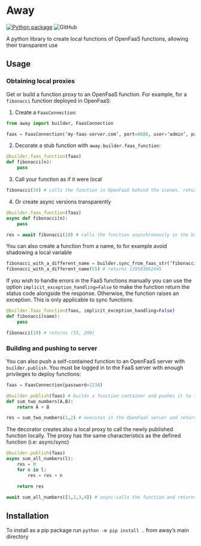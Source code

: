 # Away
[![Python package](https://github.com/Axemt/away/actions/workflows/python-package.yml/badge.svg)](https://github.com/Axemt/away/actions/workflows/python-package.yml)
![GitHub](https://img.shields.io/github/license/Axemt/away)

A python library to create local functions of OpenFaaS functions, allowing their transparent use

## Usage

### Obtaining local proxies
Get or build a function proxy to an OpenFaaS function. For example, for a `fibonacci` function deployed in OpenFaaS:

1. Create a `FaasConnection`:
```python
from away import builder, FaasConnection

faas = FaasConnection(’my-faas-server.com’, port=8080, user=‘admin’, password=‘1234’)
```
2. Decorate a stub function with `away.builder.faas_function`:
```python
@builder.faas_function(faas)
def fibonacci(n):
	pass
```
3. Call your function as if it were local
```python
fibonacci(10) # calls the function in OpenFaaS behind the scenes, returns 55
```

4. Or create async versions transparently
```python
@builder.faas_function(faas)
async def fibonacci(n):
	pass

res = await fibonacci(10) # calls the function asynchronously in the background, returns 55
```

You can also create a function from a name, to for example avoid shadowing a local variable
```python
fibonacci_with_a_different_name = builder.sync_from_faas_str(’fibonacci’, faas)
fibonacci_with_a_different_name(55) # returns 139583862445
```

If you wish to handle errors in the FaaS functions manually you can use the option `implicit_exception_handling=False` to make the function return the status code alongside the response. Otherwise, the function raises an exception. This is only applicable to sync functions

```python
@builder.faas_function(faas, implicit_exception_handling=False)
def fibonacci(name):
	pass

fibonacci(10) # returns (55, 200)
```

### Building and pushing to server
You can also push a self-contained function to an OpenFaaS server with `builder.publish`. You must be logged in to the FaaS server with enough privileges to deploy functions:

```python
faas = FaasConnection(password=1234)

@builder.publish(faas) # builds a function container and pushes it to the `faas` server
def sum_two_numbers(A,B):
	return A + B

res = sum_two_numbers(1,2) # executes in the OpenFaaS server and returns 3
```

The decorator creates also a local proxy to call the newly published function locally. The proxy has the same characteristics as the defined function (i.e: async/sync)

```python
@builder.publish(faas)
async sum_all_numbers(l):
	res = 0
	for n in l:
		res = res + n

	return res

await sum_all_numbers([1,2,3,4]) # async-calls the function and returns 10
```

## Installation

To install as a pip package run `python -m pip install .` from away’s main directory
